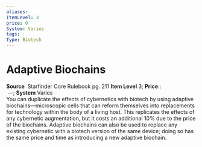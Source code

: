 ```yaml
---
aliases: 
ItemLevel: 3
price: 0
System: Varies
tags: 
Type: Biotech
---
```


# Adaptive Biochains

**Source**  Starfinder Core Rulebook pg. 211
**Item Level** 3;
**Price**::  —; **System** Varies  
You can duplicate the effects of cybernetics with biotech by using adaptive biochains—microscopic cells that can reform themselves into replacements for technology within the body of a living host. This replicates the effects of any cybernetic augmentation, but it costs an additional 10% due to the price of the biochains. Adaptive biochains can also be used to replace any existing cybernetic with a biotech version of the same device; doing so has the same price and time as introducing a new adaptive biochain.
